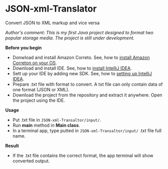 # JSON-xml-Translator
Convert JSON to XML markup and vice versa

*Author's comment: This is my first Java project designed to format two popular storage media. The project is still under development.*

**Before you begin**
* Donwload and install Amazon Correto. See, how to [install Amazon Correton on your OS](https://aws.amazon.com/corretto/).
* Download and install IDE. See, how to [install IntelliJ IDEA](https://www.jetbrains.com/help/idea/installation-guide.html).
* Sett up your IDE by adding new SDK. See, how to [setting up IntelliJ IDEA](https://guides.codepath.com/android/setting-up-intellij-idea).
* Prepare .txt file with format to convert. A txt file can only contain data of one format (JSON or XML).
* Download the project from the repository and extract it anywhere. Open the project using the IDE.

**Usage**
* Put .txt file in `JSON-xml-Transaltor/input/`.
* Run **main** method in **Main class**.
* In a terminal app, type putted in `JSON-xml-Transaltor/input/` .txt file full name.

**Result**
* If the .txt file contains the correct format, the app terminal will show converted output.



